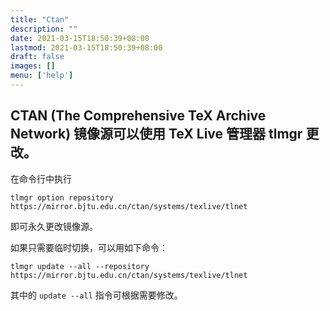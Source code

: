 ```yaml
---
title: "Ctan"
description: ""
date: 2021-03-15T18:50:39+08:00
lastmod: 2021-03-15T18:50:39+08:00
draft: false
images: []
menu: ['help']
---
```


## CTAN (The Comprehensive TeX Archive Network) 镜像源可以使用 TeX Live 管理器 tlmgr 更改。

在命令行中执行

```
tlmgr option repository https://mirror.bjtu.edu.cn/ctan/systems/texlive/tlnet
```

即可永久更改镜像源。

如果只需要临时切换，可以用如下命令：

```
tlmgr update --all --repository https://mirror.bjtu.edu.cn/ctan/systems/texlive/tlnet
```

其中的 `update --all` 指令可根据需要修改。
